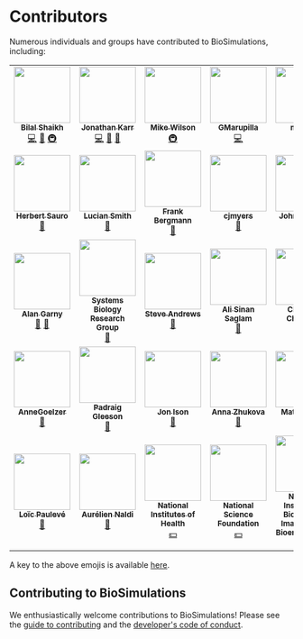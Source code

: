 # Contributors

Numerous individuals and groups have contributed to BioSimulations, including:

<!-- ALL-CONTRIBUTORS-LIST:START - Do not remove or modify this section -->
<!-- prettier-ignore-start -->
<!-- markdownlint-disable -->
<table>
  <tr>
    <td align="center"><a href="http://bshaikh.com"><img src="https://avatars.githubusercontent.com/u/32490144?v=4?s=100" width="100px;" alt=""/><br /><sub><b>Bilal Shaikh</b></sub></a><br /><a href="https://github.com/biosimulations/biosimulations/commits?author=bilalshaikh42" title="Code">💻</a> <a href="https://github.com/biosimulations/biosimulations/commits?author=bilalshaikh42" title="Documentation">📖</a> <a href="#infra-bilalshaikh42" title="Infrastructure (Hosting, Build-Tools, etc)">🚇</a></td>
    <td align="center"><a href="https://www.karrlab.org"><img src="https://avatars.githubusercontent.com/u/2848297?v=4?s=100" width="100px;" alt=""/><br /><sub><b>Jonathan Karr</b></sub></a><br /><a href="https://github.com/biosimulations/biosimulations/commits?author=jonrkarr" title="Code">💻</a> <a href="https://github.com/biosimulations/biosimulations/commits?author=jonrkarr" title="Documentation">📖</a> <a href="#design-jonrkarr" title="Design">🎨</a></td>
    <td align="center"><a href="https://hpc.uchc.edu"><img src="https://avatars.githubusercontent.com/u/400595?v=4?s=100" width="100px;" alt=""/><br /><sub><b>Mike Wilson</b></sub></a><br /><a href="#infra-mpw6" title="Infrastructure (Hosting, Build-Tools, etc)">🚇</a></td>
    <td align="center"><a href="http://gmarupilla.com"><img src="https://avatars.githubusercontent.com/u/53095348?v=4?s=100" width="100px;" alt=""/><br /><sub><b>GMarupilla</b></sub></a><br /><a href="https://github.com/biosimulations/biosimulations/commits?author=gmarupilla" title="Code">💻</a></td>
    <td align="center"><a href="https://github.com/moraru"><img src="https://avatars.githubusercontent.com/u/7397814?v=4?s=100" width="100px;" alt=""/><br /><sub><b>moraru</b></sub></a><br /><a href="#infra-moraru" title="Infrastructure (Hosting, Build-Tools, etc)">🚇</a> <a href="#ideas-moraru" title="Ideas, Planning, & Feedback">🤔</a></td>
    <td align="center"><a href="https://github.com/DeepaMahm"><img src="https://avatars.githubusercontent.com/u/29662579?v=4?s=100" width="100px;" alt=""/><br /><sub><b>DeepaMahm</b></sub></a><br /><a href="https://github.com/biosimulations/biosimulations/issues?q=author%3ADeepaMahm" title="Bug reports">🐛</a></td>
    <td align="center"><a href="https://github.com/vcellmike"><img src="https://avatars.githubusercontent.com/u/29076280?v=4?s=100" width="100px;" alt=""/><br /><sub><b>Michael Blinov</b></sub></a><br /><a href="#ideas-vcellmike" title="Ideas, Planning, & Feedback">🤔</a></td>
  </tr>
  <tr>
    <td align="center"><a href="http://www.sys-bio.org/"><img src="https://avatars.githubusercontent.com/u/1054990?v=4?s=100" width="100px;" alt=""/><br /><sub><b>Herbert Sauro</b></sub></a><br /><a href="#ideas-hsauro" title="Ideas, Planning, & Feedback">🤔</a></td>
    <td align="center"><a href="https://github.com/luciansmith"><img src="https://avatars.githubusercontent.com/u/1736150?v=4?s=100" width="100px;" alt=""/><br /><sub><b>Lucian Smith</b></sub></a><br /><a href="#ideas-luciansmith" title="Ideas, Planning, & Feedback">🤔</a></td>
    <td align="center"><a href="https://github.com/fbergmann"><img src="https://avatars.githubusercontent.com/u/949059?v=4?s=100" width="100px;" alt=""/><br /><sub><b>Frank Bergmann</b></sub></a><br /><a href="#ideas-fbergmann" title="Ideas, Planning, & Feedback">🤔</a></td>
    <td align="center"><a href="https://github.com/cjmyers"><img src="https://avatars.githubusercontent.com/u/3507191?v=4?s=100" width="100px;" alt=""/><br /><sub><b>cjmyers</b></sub></a><br /><a href="#ideas-cjmyers" title="Ideas, Planning, & Feedback">🤔</a></td>
    <td align="center"><a href="https://github.com/jhgennari"><img src="https://avatars.githubusercontent.com/u/2684850?v=4?s=100" width="100px;" alt=""/><br /><sub><b>John Gennari</b></sub></a><br /><a href="#ideas-jhgennari" title="Ideas, Planning, & Feedback">🤔</a></td>
    <td align="center"><a href="https://livermetabolism.com/"><img src="https://avatars.githubusercontent.com/u/900538?v=4?s=100" width="100px;" alt=""/><br /><sub><b>Matthias König</b></sub></a><br /><a href="#ideas-matthiaskoenig" title="Ideas, Planning, & Feedback">🤔</a></td>
    <td align="center"><a href="http://about.me/david.nickerson"><img src="https://avatars.githubusercontent.com/u/811244?v=4?s=100" width="100px;" alt=""/><br /><sub><b>David Nickerson</b></sub></a><br /><a href="#ideas-nickerso" title="Ideas, Planning, & Feedback">🤔</a></td>
  </tr>
  <tr>
    <td align="center"><a href="https://hellix.com/Alan/"><img src="https://avatars.githubusercontent.com/u/602265?v=4?s=100" width="100px;" alt=""/><br /><sub><b>Alan Garny</b></sub></a><br /><a href="#ideas-agarny" title="Ideas, Planning, & Feedback">🤔</a> <a href="#data-agarny" title="Data">🔣</a></td>
    <td align="center"><a href="http://systemsbiology.ucsd.edu/"><img src="https://avatars.githubusercontent.com/u/4237829?v=4?s=100" width="100px;" alt=""/><br /><sub><b>Systems Biology Research Group</b></sub></a><br /><a href="#data-SBRG" title="Data">🔣</a></td>
    <td align="center"><a href="http://www.smoldyn.org/"><img src="https://avatars.githubusercontent.com/u/33039297?v=4?s=100" width="100px;" alt=""/><br /><sub><b>Steve Andrews</b></sub></a><br /><a href="#data-ssandrews" title="Data">🔣</a></td>
    <td align="center"><a href="https://github.com/ASinanSaglam"><img src="https://avatars.githubusercontent.com/u/11724447?v=4?s=100" width="100px;" alt=""/><br /><sub><b>Ali Sinan Saglam</b></sub></a><br /><a href="#data-ASinanSaglam" title="Data">🔣</a></td>
    <td align="center"><a href="https://claudine-chaouiya.pedaweb.univ-amu.fr/index.html"><img src="https://avatars.githubusercontent.com/u/40125033?v=4?s=100" width="100px;" alt=""/><br /><sub><b>Claudine Chaouiya</b></sub></a><br /><a href="#data-chaouiya" title="Data">🔣</a></td>
    <td align="center"><a href="http://modeldb.yale.edu/"><img src="https://avatars.githubusercontent.com/u/38667483?v=4?s=100" width="100px;" alt=""/><br /><sub><b>ModelDB</b></sub></a><br /><a href="#data-ModelDBRepository" title="Data">🔣</a></td>
    <td align="center"><a href="https://github.com/abulovic"><img src="https://avatars.githubusercontent.com/u/1510530?v=4?s=100" width="100px;" alt=""/><br /><sub><b>abulovic</b></sub></a><br /><a href="#data-abulovic" title="Data">🔣</a></td>
  </tr>
  <tr>
    <td align="center"><a href="https://github.com/AnneGoelzer"><img src="https://avatars.githubusercontent.com/u/32333634?v=4?s=100" width="100px;" alt=""/><br /><sub><b>AnneGoelzer</b></sub></a><br /><a href="#data-AnneGoelzer" title="Data">🔣</a></td>
    <td align="center"><a href="http://www.opensourcebrain.org/"><img src="https://avatars.githubusercontent.com/u/1556687?v=4?s=100" width="100px;" alt=""/><br /><sub><b>Padraig Gleeson</b></sub></a><br /><a href="#data-pgleeson" title="Data">🔣</a></td>
    <td align="center"><a href="https://github.com/joncison"><img src="https://avatars.githubusercontent.com/u/1506863?v=4?s=100" width="100px;" alt=""/><br /><sub><b>Jon Ison</b></sub></a><br /><a href="#data-joncison" title="Data">🔣</a></td>
    <td align="center"><a href="https://research.pasteur.fr/en/member/anna-zhukova"><img src="https://avatars.githubusercontent.com/u/10465838?v=4?s=100" width="100px;" alt=""/><br /><sub><b>Anna Zhukova</b></sub></a><br /><a href="#data-annazhukova" title="Data">🔣</a></td>
    <td align="center"><a href="https://orcid.org/0000-0002-1509-4981"><img src="https://avatars.githubusercontent.com/u/992660?v=4?s=100" width="100px;" alt=""/><br /><sub><b>Matúš Kalaš</b></sub></a><br /><a href="#data-matuskalas" title="Data">🔣</a></td>
    <td align="center"><a href="http://dumontierlab.com/"><img src="https://avatars.githubusercontent.com/u/993852?v=4?s=100" width="100px;" alt=""/><br /><sub><b>Michel Dumontier</b></sub></a><br /><a href="#data-micheldumontier" title="Data">🔣</a></td>
    <td align="center"><a href="https://uk.linkedin.com/in/manuelbernal"><img src="https://avatars.githubusercontent.com/u/8855107?v=4?s=100" width="100px;" alt=""/><br /><sub><b>Manuel Bernal Llinares</b></sub></a><br /><a href="#data-mbdebian" title="Data">🔣</a></td>
  </tr>
  <tr>
    <td align="center"><a href="http://loicpauleve.name/"><img src="https://avatars.githubusercontent.com/u/228657?v=4?s=100" width="100px;" alt=""/><br /><sub><b>Loïc Paulevé</b></sub></a><br /><a href="#data-pauleve" title="Data">🔣</a></td>
    <td align="center"><a href="http://aurelien.naldi.info/"><img src="https://avatars.githubusercontent.com/u/250984?v=4?s=100" width="100px;" alt=""/><br /><sub><b>Aurélien Naldi</b></sub></a><br /><a href="#data-aurelien-naldi" title="Data">🔣</a></td>
    <td align="center"><a href="https://nih.gov/"><img src="https://avatars.githubusercontent.com/u/52710462?v=4?s=100" width="100px;" alt=""/><br /><sub><b>National Institutes of Health</b></sub></a><br /><a href="#financial-NIHGOV" title="Financial">💵</a></td>
    <td align="center"><a href="https://nsf.gov/"><img src="https://avatars.githubusercontent.com/u/23663503?v=4?s=100" width="100px;" alt=""/><br /><sub><b>National Science Foundation</b></sub></a><br /><a href="#financial-NSF-open" title="Financial">💵</a></td>
    <td align="center"><a href="http://www.nibib.nih.gov/"><img src="https://avatars.githubusercontent.com/u/12418167?v=4?s=100" width="100px;" alt=""/><br /><sub><b>National Institute of Biomedical Imaging and Bioengineering</b></sub></a><br /><a href="#financial-NIBIB" title="Financial">💵</a></td>
  </tr>
</table>

<!-- markdownlint-restore -->
<!-- prettier-ignore-end -->

<!-- ALL-CONTRIBUTORS-LIST:END -->

A key to the above emojis is available [here](https://allcontributors.org/docs/en/emoji-key).

## Contributing to BioSimulations

We enthusiastically welcome contributions to BioSimulations! Please see the [guide to contributing](../developers/index.md) and the [developer's code of conduct](../developers/conduct.md).
